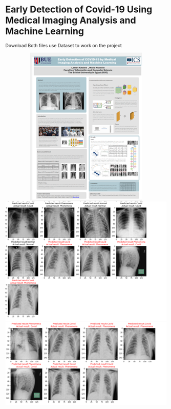 # Early Detection of Covid-19 Using Medical Imaging Analysis and Machine Learning
Download Both files 
use Dataset to work on the project

<p align="center">
  <img src="/ca.jpg" width="350" alt="accessibility text">
    <img src="/Covid19_phenomena_3_Output.PNG" width="1000" alt="accessibility text">
    <img src="/Covid19_phenomena_3_Error_Output.PNG" width="1000" alt="accessibility text">
</p>
